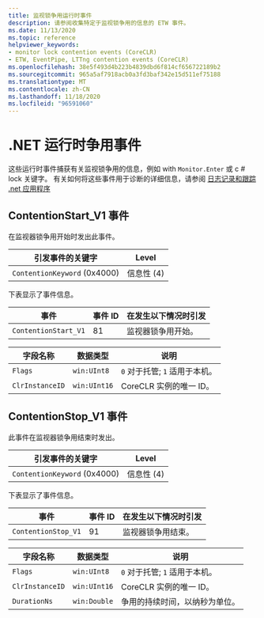 ```yaml
---
title: 监视锁争用运行时事件
description: 请参阅收集特定于监视锁争用的信息的 ETW 事件。
ms.date: 11/13/2020
ms.topic: reference
helpviewer_keywords:
- monitor lock contention events (CoreCLR)
- ETW, EventPipe, LTTng contention events (CoreCLR)
ms.openlocfilehash: 38e5f493d4b223b4839dbd6f814cf656722189b2
ms.sourcegitcommit: 965a5af7918acb0a3fd3baf342e15d511ef75188
ms.translationtype: MT
ms.contentlocale: zh-CN
ms.lasthandoff: 11/18/2020
ms.locfileid: "96591060"
---
```

# <a name="net-runtime-contention-events"></a>.NET 运行时争用事件

这些运行时事件捕获有关监视锁争用的信息，例如 with `Monitor.Enter` 或 c # lock 关键字。 有关如何将这些事件用于诊断的详细信息，请参阅 [日志记录和跟踪 .net 应用程序](../../core/diagnostics/logging-tracing.md)

## <a name="contentionstart_v1-event"></a>ContentionStart_V1 事件

在监视器锁争用开始时发出此事件。

|引发事件的关键字|Level|
|-----------------------------------|-----------|
|`ContentionKeyword` (0x4000)|信息性 (4)|

 下表显示了事件信息。

|事件|事件 ID|在发生以下情况时引发|
|-----------|--------------|-----------------|
|`ContentionStart_V1`|81|监视器锁争用开始。|

|字段名称|数据类型|说明|
|----------------|---------------|-----------------|
|`Flags`|`win:UInt8`|`0` 对于托管; `1` 适用于本机。|
|`ClrInstanceID`|`win:UInt16`|CoreCLR 实例的唯一 ID。|

## <a name="contentionstop_v1-event"></a>ContentionStop_V1 事件

此事件在监视器锁争用结束时发出。

|引发事件的关键字|Level|
|-----------------------------------|-----------|
|`ContentionKeyword` (0x4000)|信息性 (4)|

 下表显示了事件信息。

|事件|事件 ID|在发生以下情况时引发|
|-----------|--------------|-----------------|
|`ContentionStop_V1`|91|监视器锁争用结束。|

|字段名称|数据类型|说明|
|----------------|---------------|-----------------|
|`Flags`|`win:UInt8`|`0` 对于托管; `1` 适用于本机。|
|`ClrInstanceID`|`win:UInt16`|CoreCLR 实例的唯一 ID。|
|`DurationNs`|`win:Double`|争用的持续时间，以纳秒为单位。|
